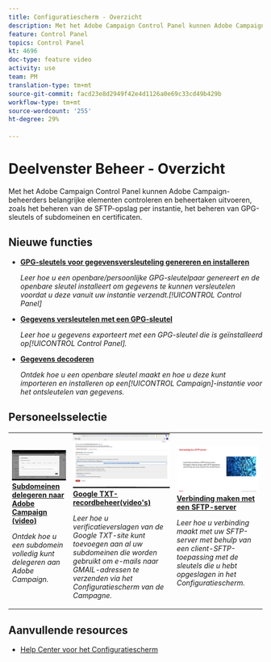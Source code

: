 ```yaml
---
title: Configuratiescherm - Overzicht
description: Met het Adobe Campaign Control Panel kunnen Adobe Campaign-beheerders belangrijke elementen controleren en beheertaken uitvoeren, zoals het beheren van de SFTP-opslag per instantie, het beheren van GPG-sleutels of subdomeinen en certificaten.
feature: Control Panel
topics: Control Panel
kt: 4696
doc-type: feature video
activity: use
team: PM
translation-type: tm+mt
source-git-commit: facd23e8d2949f42e4d1126a0e69c33cd49b429b
workflow-type: tm+mt
source-wordcount: '255'
ht-degree: 29%

---
```


# Deelvenster Beheer - Overzicht

Met het Adobe Campaign Control Panel kunnen Adobe Campaign-beheerders belangrijke elementen controleren en beheertaken uitvoeren, zoals het beheren van de SFTP-opslag per instantie, het beheren van GPG-sleutels of subdomeinen en certificaten.

## Nieuwe functies

* **[GPG-sleutels voor gegevensversleuteling genereren en installeren](/help/control-panel-tutorials/instance-settings/gpg-key-management/generating-and-installing-gpg-keys-for-data-encryption.md)**

   *Leer hoe u een openbare/persoonlijke GPG-sleutelpaar genereert en de openbare sleutel installeert om gegevens te kunnen versleutelen voordat u deze vanuit uw instantie verzendt.[!UICONTROL Control Panel]*

* **[Gegevens versleutelen met een GPG-sleutel](/help/control-panel-tutorials/instance-settings/gpg-key-management/using-a-gpg-key-to-encrypt-data.md)**

   *Leer hoe u gegevens exporteert met een GPG-sleutel die is geïnstalleerd op[!UICONTROL Control Panel].*

* **[Gegevens decoderen](/help/control-panel-tutorials/instance-settings/gpg-key-management/decrypting-data.md)**

   *Ontdek hoe u een openbare sleutel maakt en hoe u deze kunt importeren en installeren op een[!UICONTROL Campaign]-instantie voor het ontsleutelen van gegevens.*

## Personeelsselectie

<table>
<tr>
  <td>
    <a href="./subdomains-and-certificates/subdomain-delegation.md"> 
      <img alt="Subdomeinen delegeren naar Adobe Campaign (video)" src="./assets/31390.jpg"/>
    </a>
    <div>
      <a href="./subdomains-and-certificates/subdomain-delegation.md">
    <strong>Subdomeinen delegeren naar Adobe Campaign (video)</strong>
    </a>
    </div>
    <p>
    <em>Ontdek hoe u een subdomein volledig kunt delegeren aan Adobe Campaign.</em>
    <p>
  </td>
   <td>
    <a href="./subdomains-and-certificates/google-txt-record-management.md">
      <img alt="Google TXT-recordbeheer (video's)" src="./assets/32369.jpg" />
    </a>
    <div>
    <a href="./subdomains-and-certificates/google-txt-record-management.md">
    <strong>Google TXT-recordbeheer(video's)</strong>
    </a>
    </div>
    <p>
    <em> Leer hoe u verificatieverslagen van de Google TXT-site kunt toevoegen aan al uw subdomeinen die worden gebruikt om e-mails naar GMAIL-adressen te verzenden via het Configuratiescherm van de Campagne.</em>
    <p>
  </td>
  <td>
    <a href="./sftp-management/connect-to-sftp-server.md">
      <img alt="Verbinding maken met een SFTP-server" src="./assets/27263.jpg" />
    </a>
    <div>
      <a href="./sftp-management/connect-to-sftp-server.md">
    <strong>Verbinding maken met een SFTP-server</strong>
    </a>
    </div>
    <p>
    <em>Leer hoe u verbinding maakt met uw SFTP-server met behulp van een client-SFTP-toepassing met de sleutels die u hebt opgeslagen in het Configuratiescherm. </em>
    <p>
  </td>
</tr>
</table>

## Aanvullende resources

* [Help Center voor het Configuratiescherm](https://docs.adobe.com/content/help/nl-NL/control-panel/using/control-panel-home.html)
